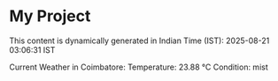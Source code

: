 # My Project

This content is dynamically generated in Indian Time (IST): 2025-08-21 03:06:31 IST


Current Weather in Coimbatore:
Temperature: 23.88 °C
Condition: mist
